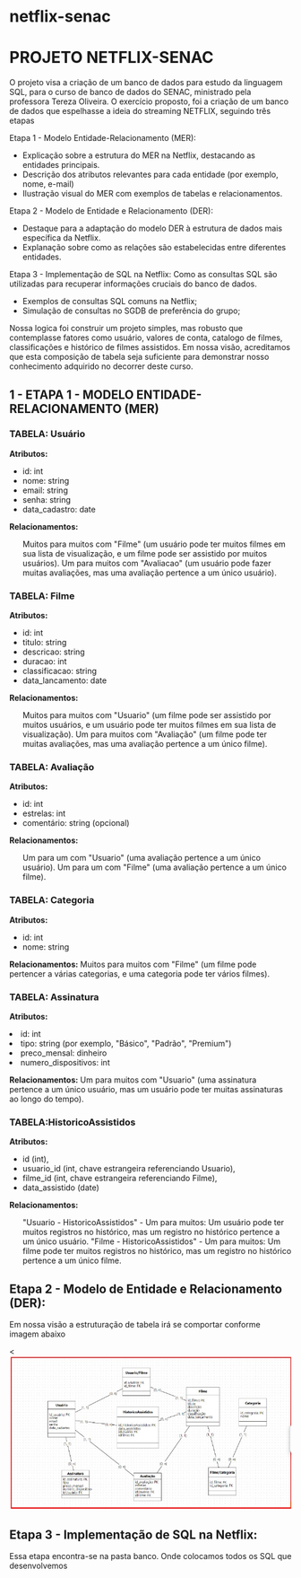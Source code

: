 # netflix-senac

<h1> PROJETO NETFLIX-SENAC </h1>

O projeto visa a criação de um banco de dados para estudo da linguagem SQL, para o curso de banco de dados do SENAC, ministrado pela professora Tereza Oliveira.
O exercício proposto, foi a criação de um banco de dados que espelhasse a ideia do streaming NETFLIX, seguindo três etapas

Etapa 1 - Modelo Entidade-Relacionamento (MER):
- Explicação sobre a estrutura do MER na Netflix, destacando as entidades principais.
- Descrição dos atributos relevantes para cada entidade (por exemplo, nome, e-mail)
- Ilustração visual do MER com exemplos de tabelas e relacionamentos.

Etapa 2 - Modelo de Entidade e Relacionamento (DER):
- Destaque para a adaptação do modelo DER à estrutura de dados mais específica da
Netflix.
- Explanação sobre como as relações são estabelecidas entre diferentes entidades.

Etapa 3 - Implementação de SQL na Netflix:
 Como as consultas SQL são utilizadas para recuperar informações cruciais do banco de
dados.
- Exemplos de consultas SQL comuns na Netflix;
- Simulação de consultas no SGDB de preferência do grupo;

Nossa logica foi construir um projeto simples, mas robusto que contemplasse fatores como usuário, valores de conta, catalogo de filmes, classificações e histórico de filmes assistidos.
Em nossa visão, acreditamos que esta composição de tabela seja suficiente para demonstrar nosso conhecimento adquirido no decorrer deste curso.

<h2>1 - ETAPA 1 - MODELO ENTIDADE-RELACIONAMENTO (MER)</h2>

<h3>TABELA: Usuário</h3>

<b>Atributos:</b>
<ul>
<li>id: int
<li>nome: string
<li>email: string
<li>senha: string
<li>data_cadastro: date
</ul>
<b>Relacionamentos:</b>
<ul>
Muitos para muitos com "Filme" (um usuário pode ter muitos filmes em sua lista de visualização, e um filme pode ser assistido por muitos usuários).
Um para muitos com "Avaliacao" (um usuário pode fazer muitas avaliações, mas uma avaliação pertence a um único usuário).
</ul>

<h3>TABELA: Filme</h3>

<b>Atributos:</b>
<ul>
<li>id: int
<li>titulo: string
<li>descricao: string
<li>duracao: int
<li>classificacao: string
<li>data_lancamento: date
</ul>

<b>Relacionamentos:</b>
<ul>
Muitos para muitos com "Usuario" (um filme pode ser assistido por muitos usuários, e um usuário pode ter muitos filmes em sua lista de visualização).
Um para muitos com "Avaliação" (um filme pode ter muitas avaliações, mas uma avaliação pertence a um único filme).
</ul>
<h3>TABELA: Avaliação</h3>

<b>Atributos:</b>
<ul>
<li>id: int
<li>estrelas: int
<li>comentário: string (opcional)
</ul>
<b>Relacionamentos:</b>
<ul>
Um para um com "Usuario" (uma avaliação pertence a um único usuário).
Um para um com "Filme" (uma avaliação pertence a um único filme).
</ul>

<h3>TABELA: Categoria</h3>

<b>Atributos:</b>
<ul>
<li>id: int
<li>nome: string
</ul>

<b>Relacionamentos:</b>
Muitos para muitos com "Filme" (um filme pode pertencer a várias categorias, e uma categoria pode ter vários filmes).

<h3>TABELA: Assinatura </h3>

<b>Atributos:</b>
</ul>
<li>id: int
<li>tipo: string (por exemplo, "Básico", "Padrão", "Premium")
<li>preco_mensal: dinheiro
<li>numero_dispositivos: int
</ul>

<b>Relacionamentos:</b>
Um para muitos com "Usuario" (uma assinatura pertence a um único usuário, mas um usuário pode ter muitas assinaturas ao longo do tempo).


<h3>TABELA:HistoricoAssistidos </h3>

<b>Atributos: </b>
<ul>
<li>id (int), </li>
<li>usuario_id (int, chave estrangeira referenciando Usuario), </li>
<li>filme_id (int, chave estrangeira referenciando Filme), </li>
<li>data_assistido (date)</li>
</ul>

<b>Relacionamentos:</b>
<ul>
"Usuario - HistoricoAssistidos"  - Um para muitos: Um usuário pode ter muitos registros no histórico, mas um registro no histórico pertence a um único usuário.
"Filme - HistoricoAssistidos" - Um para muitos: Um filme pode ter muitos registros no histórico, mas um registro no histórico pertence a um único filme.
</ul>


<h2>Etapa 2 - Modelo de Entidade e Relacionamento (DER):</h2>

Em nossa visão a estruturação de tabela irá se comportar conforme imagem abaixo

<<img src="Imagens\Modelo Logico.jpg" />

<h2>Etapa 3 - Implementação de SQL na Netflix:</h2>

Essa etapa encontra-se na pasta banco. Onde colocamos todos os SQL que desenvolvemos 